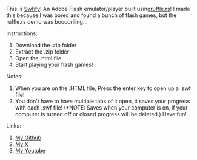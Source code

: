 This is [Swfify](https://github.com/TheAlphaLeopard/swfify)! An Adobe Flash emulator/player built using[ruffle.rs](ruffle.rs)!
I made this because I was bored and found a bunch of flash games, but the ruffle.rs demo was booooriiing...

Instructions:
1. Download the .zip folder
2. Extract the .zip folder
3. Open the .html file
4. Start playing your flash games!

Notes:
1. When you are on the .HTML file, Press the enter key to open up a .swf file!
2. You don't have to have multiple tabs of it open, it saves your progress with each .swf file! (*NOTE: Saves when your computer is on, if your computer is turned off or closed progress will be deleted.)
Have fun!

Links:
1. [My Github](github.com/TheAlphaLeopard)
2. [My X](https://x.com/D4373305294416)
3. [My Youtube](https://www.youtube.com/@QUA-SUM)

